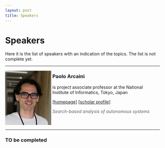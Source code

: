 ```yaml
---
layout: post
title: Speakers
---
```

Speakers
===============

Here it is the list of speakers with an indication of the topics. The list is not complete yet.

___

<img align="left" style="padding: 1px 4px 1px 0px;" src="/assets/images/speakers/paoloarcaini.jpg"  width="150"> 

### Paolo Arcaini 
   
   is project associate professor at the National Institute of Informatics, Tokyo, Japan

   [\[homepage\]](https://group-mmm.org/~arcaini/)  [\[scholar profile\]](https://scholar.google.com/citations?user=TvrhRdQAAAAJ)  
   
   > *Search-based analysis of autonomous systems*

<br clear="left"/>  

___

### TO be completed

[//]: <> (### NOME E COGNOME DESCRIZIONE PAG WEB ***)

